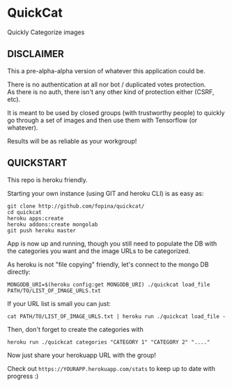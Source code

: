 # QuickCat
Quickly Categorize images

## DISCLAIMER

This a pre-alpha-alpha version of whatever this application could be.

There is no authentication at all nor bot / duplicated votes protection.  
As there is no auth, there isn't any other kind of protection either (CSRF, etc).  

It is meant to be used by closed groups (with trustworthy people) to quickly go through a set of images and then use them with Tensorflow (or whatever).  

Results will be as reliable as your workgroup!


## QUICKSTART

This repo is heroku friendly.  

Starting your own instance (using GIT and heroku CLI) is as easy as:

```
git clone http://github.com/fopina/quickcat/
cd quickcat
heroku apps:create
heroku addons:create mongolab
git push heroku master
```

App is now up and running, though you still need to populate the DB with the categories you want and the image URLs to be categorized.

As heroku is not "file copying" friendly, let's connect to the mongo DB directly:
```
MONGODB_URI=$(heroku config:get MONGODB_URI) ./quickcat load_file PATH/TO/LIST_OF_IMAGE_URLS.txt
```

If your URL list is small you can just:
```
cat PATH/TO/LIST_OF_IMAGE_URLS.txt | heroku run ./quickcat load_file -
```

Then, don't forget to create the categories with
```
heroku run ./quickcat categories "CATEGORY 1" "CATEGORY 2" "...."
```

Now just share your herokuapp URL with the group!

Check out `https://YOURAPP.herokuapp.com/stats` to keep up to date with progress :)
